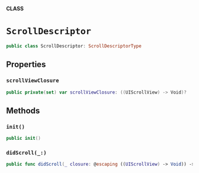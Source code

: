 **CLASS**

# `ScrollDescriptor`

```swift
public class ScrollDescriptor: ScrollDescriptorType
```

## Properties
### `scrollViewClosure`

```swift
public private(set) var scrollViewClosure: ((UIScrollView) -> Void)?
```

## Methods
### `init()`

```swift
public init()
```

### `didScroll(_:)`

```swift
public func didScroll(_ closure: @escaping ((UIScrollView) -> Void)) -> ScrollDescriptor
```
